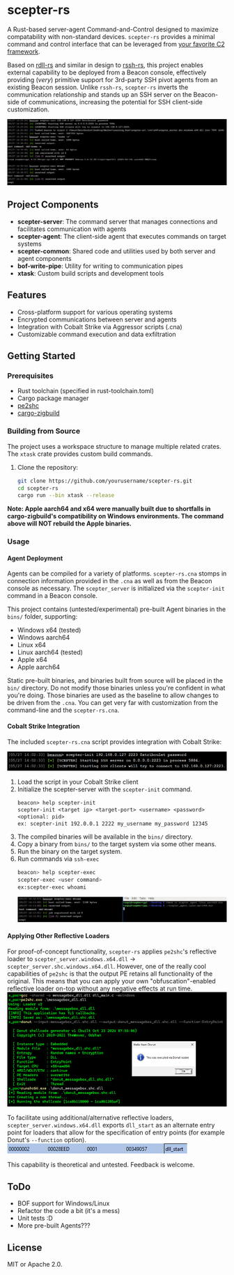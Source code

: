 # scepter-rs

A Rust-based server-agent Command-and-Control designed to maximize compatability with non-standard devices. `scepter-rs` provides a minimal command and control interface that can be leveraged from [your favorite C2 framework](https://www.cobaltstrike.com/).

Based on [rdll-rs](https://github.com/0xTriboulet/rdll-rs) and similar in design to [rssh-rs](https://github.com/0xTriboulet/rssh-rs/tree/master), this project enables external capability to be deployed from a Beacon console, effectively providing (*very*) primitive support for 3rd-party SSH pivot agents from an existing Beacon session. Unlike `rssh-rs`, `scepter-rs` inverts the communication relationship and stands up an SSH server on the Beacon-side of communications, increasing the potential for SSH client-side customization.

![img_4.png](img_4.png)

## Project Components

- **scepter-server**: The command server that manages connections and facilitates communication with agents
- **scepter-agent**: The client-side agent that executes commands on target systems
- **scepter-common**: Shared code and utilities used by both server and agent components
- **bof-write-pipe**: Utility for writing to communication pipes
- **xtask**: Custom build scripts and development tools

## Features

- Cross-platform support for various operating systems
- Encrypted communications between server and agents
- Integration with Cobalt Strike via Aggressor scripts (.cna)
- Customizable command execution and data exfiltration

## Getting Started

### Prerequisites

- Rust toolchain (specified in rust-toolchain.toml)
- Cargo package manager
- [pe2shc](https://github.com/hasherezade/pe_to_shellcode/tree/master)
- [cargo-zigbuild](https://github.com/rust-cross/cargo-zigbuild)

### Building from Source
The project uses a workspace structure to manage multiple related crates. The `xtask` crate provides custom build commands.

1. Clone the repository:
   ```bash
   git clone https://github.com/yourusername/scepter-rs.git
   cd scepter-rs
   cargo run --bin xtask --release
   ```
**Note: Apple aarch64 and x64 were manually built due to shortfalls in cargo-zigbuild's compatibility on Windows environments. The command above will NOT rebuild the Apple binaries.**


### Usage

#### Agent Deployment

Agents can be compiled for a variety of platforms. `scepter-rs.cna` stomps in connection information provided in the `.cna` as well as from the Beacon console as necessary. The `scepter_server` is initialized via the `scepter-init` command in a Beacon console.

This project contains (untested/experimental) pre-built Agent binaries in the `bins/` folder, supporting:
- Windows x64 (tested)
- Windows aarch64
- Linux x64
- Linux aarch64 (tested)
- Apple x64
- Apple aarch64

Static pre-built binaries, and binaries built from source will be placed in the `bin/` directory. Do not modify those binaries unless you're confident in what you're doing. Those binaries are used as the baseline to allow changes to be driven from the `.cna`. You can get very far with customization from the command-line and the `scepter-rs.cna`.

#### Cobalt Strike Integration

The included `scepter-rs.cna` script provides integration with Cobalt Strike:

![img_2.png](img_2.png)

1. Load the script in your Cobalt Strike client
2. Initialize the scepter-server with the `scepter-init` command.
   ```
   beacon> help scepter-init
   scepter-init <target ip> <target-port> <username> <password> <optional: pid>
   ex: scepter-init 192.0.0.1 2222 my_username my_password 12345
   ```
3. The compiled binaries will be available in the `bins/` directory.
4. Copy a binary from `bins/` to the target system via some other means.
5. Run the binary on the target system.
6. Run commands via `ssh-exec`
   ```bash
   beacon> help scepter-exec
   scepter-exec <user command>
   ex:scepter-exec whoami   
   ```
   ![img_3.png](img_3.png)
#### Applying Other Reflective Loaders

For proof-of-concept functionality, `scepter-rs` applies `pe2shc`'s reflective loader to `scepter_server.windows.x64.dll` -> `scepter_server.shc.windows.x64.dll`. However, one of the really cool capabilities of `pe2shc` is that the output PE retains all functionality of the original. This means that you can apply your own "obfuscation"-enabled reflective loader on-top without any negative effects at run time.
![img.png](img.png)

To facilitate using additional/alternative reflective loaders, `scepter_server.windows.x64.dll` exports `dll_start` as an alternate entry point for loaders that allow for the specification of entry points (for example Donut's `--function` option).
![img_1.png](img_1.png)

This capability is theoretical and untested. Feedback is welcome.

## ToDo
- BOF support for Windows/Linux
- Refactor the code a bit (it's a mess)
- Unit tests :D
- More pre-built Agents???

## License
MIT or Apache 2.0.
